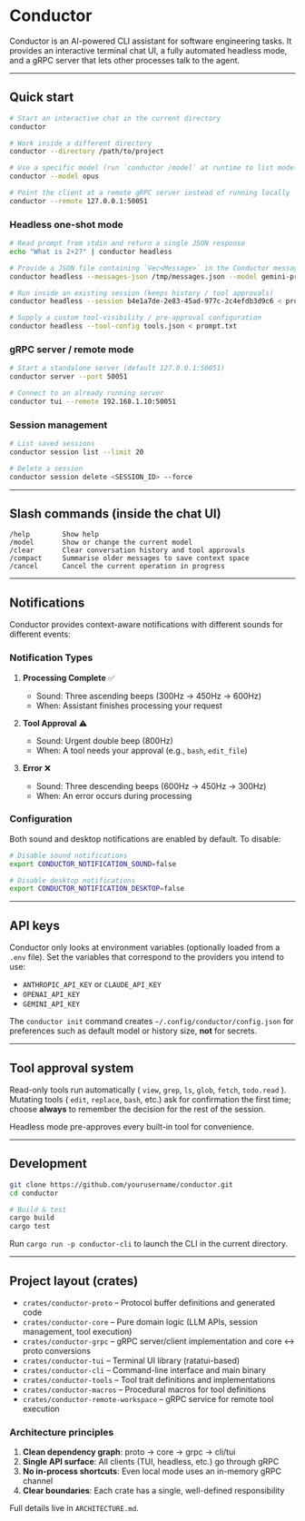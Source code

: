 # Conductor

Conductor is an AI-powered CLI assistant for software engineering tasks. It provides an interactive terminal chat UI, a fully automated headless mode, and a gRPC server that lets other processes talk to the agent.

---

## Quick start

```bash
# Start an interactive chat in the current directory
conductor

# Work inside a different directory
conductor --directory /path/to/project

# Use a specific model (run `conductor /model` at runtime to list models)
conductor --model opus

# Point the client at a remote gRPC server instead of running locally
conductor --remote 127.0.0.1:50051
```

### Headless one-shot mode

```bash
# Read prompt from stdin and return a single JSON response
echo "What is 2+2?" | conductor headless

# Provide a JSON file containing `Vec<Message>` in the Conductor message format
conductor headless --messages-json /tmp/messages.json --model gemini-pro

# Run inside an existing session (keeps history / tool approvals)
conductor headless --session b4e1a7de-2e83-45ad-977c-2c4efdb3d9c6 < prompt.txt

# Supply a custom tool-visibility / pre-approval configuration
conductor headless --tool-config tools.json < prompt.txt
```

### gRPC server / remote mode

```bash
# Start a standalone server (default 127.0.0.1:50051)
conductor server --port 50051

# Connect to an already running server
conductor tui --remote 192.168.1.10:50051
```

### Session management

```bash
# List saved sessions
conductor session list --limit 20

# Delete a session
conductor session delete <SESSION_ID> --force
```

---

## Slash commands (inside the chat UI)

```
/help        Show help
/model       Show or change the current model
/clear       Clear conversation history and tool approvals
/compact     Summarise older messages to save context space
/cancel      Cancel the current operation in progress
```

---

## Notifications

Conductor provides context-aware notifications with different sounds for different events:

### Notification Types

1. **Processing Complete** ✅
   - Sound: Three ascending beeps (300Hz → 450Hz → 600Hz)
   - When: Assistant finishes processing your request

2. **Tool Approval** ⚠️
   - Sound: Urgent double beep (800Hz)
   - When: A tool needs your approval (e.g., `bash`, `edit_file`)

3. **Error** ❌
   - Sound: Three descending beeps (600Hz → 450Hz → 300Hz)
   - When: An error occurs during processing

### Configuration

Both sound and desktop notifications are enabled by default. To disable:

```bash
# Disable sound notifications
export CONDUCTOR_NOTIFICATION_SOUND=false

# Disable desktop notifications
export CONDUCTOR_NOTIFICATION_DESKTOP=false
```

---

## API keys

Conductor only looks at environment variables (optionally loaded from a `.env` file).  Set the variables that correspond to the providers you intend to use:

* `ANTHROPIC_API_KEY` or `CLAUDE_API_KEY`
* `OPENAI_API_KEY`
* `GEMINI_API_KEY`

The `conductor init` command creates `~/.config/conductor/config.json` for preferences such as default model or history size, **not** for secrets.

---

## Tool approval system

Read-only tools run automatically ( `view`, `grep`, `ls`, `glob`, `fetch`, `todo.read` ).  Mutating tools ( `edit`, `replace`, `bash`, etc.) ask for confirmation the first time; choose **always** to remember the decision for the rest of the session.

Headless mode pre-approves every built-in tool for convenience.

---

## Development

```bash
git clone https://github.com/yourusername/conductor.git
cd conductor

# Build & test
cargo build
cargo test
```

Run `cargo run -p conductor-cli` to launch the CLI in the current directory.

---

## Project layout (crates)

* `crates/conductor-proto`     – Protocol buffer definitions and generated code
* `crates/conductor-core`      – Pure domain logic (LLM APIs, session management, tool execution)
* `crates/conductor-grpc`      – gRPC server/client implementation and core ↔ proto conversions
* `crates/conductor-tui`       – Terminal UI library (ratatui-based)
* `crates/conductor-cli`       – Command-line interface and main binary
* `crates/conductor-tools`     – Tool trait definitions and implementations
* `crates/conductor-macros`    – Procedural macros for tool definitions
* `crates/conductor-remote-workspace` – gRPC service for remote tool execution

### Architecture principles

1. **Clean dependency graph**: proto → core → grpc → cli/tui
2. **Single API surface**: All clients (TUI, headless, etc.) go through gRPC
3. **No in-process shortcuts**: Even local mode uses an in-memory gRPC channel
4. **Clear boundaries**: Each crate has a single, well-defined responsibility

Full details live in `ARCHITECTURE.md`.
